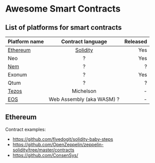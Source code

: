 # Awesome Smart Contracts

## List of platforms for smart contracts


| Platform name                          | Contract language                                           | Released |
|----------------------------------------|:-----------------------------------------------------------:|---------:|
| [Ethereum](https://www.ethereum.org/)  |  [Solidity](http://solidity.readthedocs.io)                 | Yes      |
| Neo                                    |  ?                                                          | Yes      |
| [Nem](https://nem.io/)                 |  ?                                                          | ?        |
| Exonum                                 |  ?                                                          | Yes      |
| Qtum                                   |  ?                                                          | ?        |
| [Tezos](https://www.tezos.com)         |  Michelson                                                  | -        |
| [EOS](https://eos.io/)                 |  Web Assembly (aka WASM) ?                                  | -        |    




## Ethereum

Contract examples: 
* https://github.com/fivedogit/solidity-baby-steps
* https://github.com/OpenZeppelin/zeppelin-solidity/tree/master/contracts
* https://github.com/ConsenSys/
